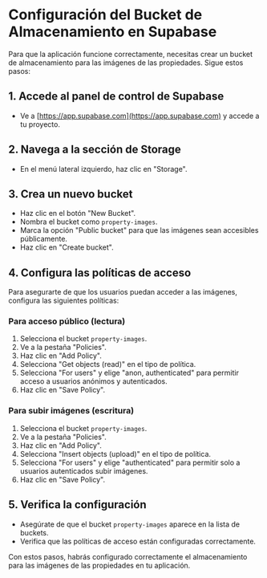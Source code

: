 # Configuración del Bucket de Almacenamiento en Supabase

Para que la aplicación funcione correctamente, necesitas crear un bucket de almacenamiento para las imágenes de las propiedades. Sigue estos pasos:

## 1. Accede al panel de control de Supabase

- Ve a [https://app.supabase.com](https://app.supabase.com) y accede a tu proyecto.

## 2. Navega a la sección de Storage

- En el menú lateral izquierdo, haz clic en "Storage".

## 3. Crea un nuevo bucket

- Haz clic en el botón "New Bucket".
- Nombra el bucket como `property-images`.
- Marca la opción "Public bucket" para que las imágenes sean accesibles públicamente.
- Haz clic en "Create bucket".

## 4. Configura las políticas de acceso

Para asegurarte de que los usuarios puedan acceder a las imágenes, configura las siguientes políticas:

### Para acceso público (lectura)

1. Selecciona el bucket `property-images`.
2. Ve a la pestaña "Policies".
3. Haz clic en "Add Policy".
4. Selecciona "Get objects (read)" en el tipo de política.
5. Selecciona "For users" y elige "anon, authenticated" para permitir acceso a usuarios anónimos y autenticados.
6. Haz clic en "Save Policy".

### Para subir imágenes (escritura)

1. Selecciona el bucket `property-images`.
2. Ve a la pestaña "Policies".
3. Haz clic en "Add Policy".
4. Selecciona "Insert objects (upload)" en el tipo de política.
5. Selecciona "For users" y elige "authenticated" para permitir solo a usuarios autenticados subir imágenes.
6. Haz clic en "Save Policy".

## 5. Verifica la configuración

- Asegúrate de que el bucket `property-images` aparece en la lista de buckets.
- Verifica que las políticas de acceso están configuradas correctamente.

Con estos pasos, habrás configurado correctamente el almacenamiento para las imágenes de las propiedades en tu aplicación. 